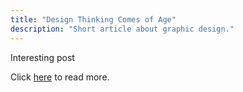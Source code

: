 ```yaml
---
title: "Design Thinking Comes of Age"
description: "Short article about graphic design."
---
```


Interesting post

Click <a href="https://hbr.org/2015/09/design-thinking-comes-of-age ">here</a> to read more.

